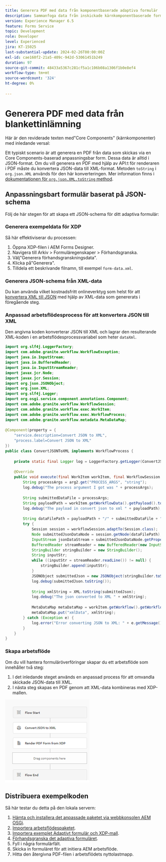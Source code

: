```yaml
---
title: Generera PDF med data från komponentbaserade adaptiva formulär
description: Sammanfoga data från inskickade kärnkomponentbaserade formulär med XDP-mallar i arbetsflödet
version: Experience Manager 6.5
feature: Forms Service
topic: Development
role: Developer
level: Experienced
jira: KT-15025
last-substantial-update: 2024-02-26T00:00:00Z
exl-id: cae160f2-21a5-409c-942d-53061451b249
duration: 97
source-git-commit: 48433a5367c281cf5a1c106b08a1306f1b0e8ef4
workflow-type: tm+mt
source-wordcount: '324'
ht-degree: 0%

---
```


# Generera PDF med data från blankettinlämning

Här är den reviderade texten med&quot;Core Components&quot; (kärnkomponenter) med inledande versal:

Ett typiskt scenario är att generera en PDF från data som skickas via en Core Components-baserad anpassningsbar form. Dessa data är alltid i JSON-format. Om du vill generera en PDF med hjälp av API:t för renderaren i PDF måste du konvertera JSON-data till XML-format. Metoden `toString` i `org.json.XML` används för den här konverteringen. Mer information finns i [dokumentationen för `org.json.XML.toString` method](https://www.javadoc.io/doc/org.json/json/20171018/org/json/XML.html#toString-java.lang.Object-).

## Anpassningsbart formulär baserat på JSON-schema

Följ de här stegen för att skapa ett JSON-schema för ditt adaptiva formulär:

### Generera exempeldata för XDP

Så här effektiviserar du processen:

1. Öppna XDP-filen i AEM Forms Designer.
1. Navigera till Arkiv > Formuläregenskaper > Förhandsgranska.
1. Välj&quot;Generera förhandsgranskningsdata&quot;.
1. Klicka på&quot;Generera&quot;.
1. Tilldela ett beskrivande filnamn, till exempel `form-data.xml`.

### Generera JSON-schema från XML-data

Du kan använda vilket kostnadsfritt onlineverktyg som helst för att [konvertera XML till JSON](https://jsonformatter.org/xml-to-jsonschema) med hjälp av XML-data som genererats i föregående steg.

### Anpassad arbetsflödesprocess för att konvertera JSON till XML

Den angivna koden konverterar JSON till XML och lagrar den resulterande XML-koden i en arbetsflödesprocessvariabel som heter `dataXml`.

```java
import org.slf4j.LoggerFactory;
import com.adobe.granite.workflow.WorkflowException;
import java.io.InputStream;
import java.io.BufferedReader;
import java.io.InputStreamReader;
import javax.jcr.Node;
import javax.jcr.Session;
import org.json.JSONObject;
import org.json.XML;
import org.slf4j.Logger;
import org.osgi.service.component.annotations.Component;
import com.adobe.granite.workflow.WorkflowSession;
import com.adobe.granite.workflow.exec.WorkItem;
import com.adobe.granite.workflow.exec.WorkflowProcess;
import com.adobe.granite.workflow.metadata.MetaDataMap;

@Component(property = {
    "service.description=Convert JSON to XML",
    "process.label=Convert JSON to XML"
})
public class ConvertJSONToXML implements WorkflowProcess {

    private static final Logger log = LoggerFactory.getLogger(ConvertJSONToXML.class);

    @Override
    public void execute(final WorkItem workItem, final WorkflowSession workflowSession, final MetaDataMap arg2) throws WorkflowException {
        String processArgs = arg2.get("PROCESS_ARGS", "string");
        log.debug("The process argument I got was " + processArgs);
        
        String submittedDataFile = processArgs;
        String payloadPath = workItem.getWorkflowData().getPayload().toString();
        log.debug("The payload in convert json to xml " + payloadPath);
        
        String dataFilePath = payloadPath + "/" + submittedDataFile + "/jcr:content";
        try {
            Session session = workflowSession.adaptTo(Session.class);
            Node submittedJsonDataNode = session.getNode(dataFilePath);
            InputStream jsonDataStream = submittedJsonDataNode.getProperty("jcr:data").getBinary().getStream();
            BufferedReader streamReader = new BufferedReader(new InputStreamReader(jsonDataStream, "UTF-8"));
            StringBuilder stringBuilder = new StringBuilder();
            String inputStr;
            while ((inputStr = streamReader.readLine()) != null) {
                stringBuilder.append(inputStr);
            }
            JSONObject submittedJson = new JSONObject(stringBuilder.toString());
            log.debug(submittedJson.toString());
            
            String xmlString = XML.toString(submittedJson);
            log.debug("The json converted to XML " + xmlString);
            
            MetaDataMap metaDataMap = workItem.getWorkflow().getWorkflowData().getMetaDataMap();
            metaDataMap.put("xmlData", xmlString);
        } catch (Exception e) {
            log.error("Error converting JSON to XML: " + e.getMessage(), e);
        }
    }
}
```

### Skapa arbetsflöde

Om du vill hantera formuläröverföringar skapar du ett arbetsflöde som innehåller två steg:

1. I det inledande steget används en anpassad process för att omvandla skickade JSON-data till XML.
1. I nästa steg skapas en PDF genom att XML-data kombineras med XDP-mallen.

![json-to-xml](assets/json-to-xml-process-step.png)


## Distribuera exempelkoden

Så här testar du detta på den lokala servern:

1. [Hämta och installera det anpassade paketet via webbkonsolen AEM OSGi](assets/convertJsonToXML.core-1.0.0-SNAPSHOT.jar).
1. [Importera arbetsflödespaketet](assets/workflow_to_render_pdf.zip).
1. [Importera exemplet Adaptivt formulär och XDP-mall](assets/adaptive_form_and_xdp_template.zip).
1. [Förhandsgranska det adaptiva formuläret](http://localhost:4502/content/dam/formsanddocuments/f23/jcr:content?wcmmode=disabled).
1. Fyll i några formulärfält.
1. Skicka in formuläret för att initiera AEM arbetsflöde.
1. Hitta den återgivna PDF-filen i arbetsflödets nyttolastmapp.
